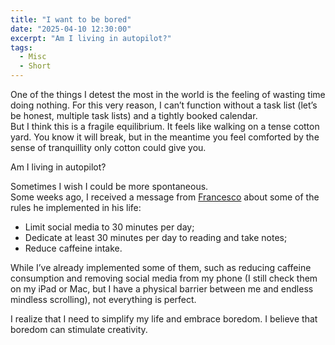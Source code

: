 ```yaml
---
title: "I want to be bored"
date: "2025-04-10 12:30:00"
excerpt: "Am I living in autopilot?"
tags:
  - Misc
  - Short
---
```


One of the things I detest the most in the world is the feeling of wasting time
doing nothing. For this very reason, I can’t function without a task list
(let’s be honest, multiple task lists) and a tightly booked calendar.  
But I think this is a fragile equilibrium. It feels like walking on a tense
cotton yard. You know it will break, but in the meantime you feel comforted by
the sense of tranquillity only cotton could give you.

Am I living in autopilot?

Sometimes I wish I could be more spontaneous.  
Some weeks ago, I received a
message from [Francesco](https://nomnp.com) about some of the rules he
implemented in his life:

- Limit social media to 30 minutes per day;
- Dedicate at least 30 minutes per day to reading and take notes;
- Reduce caffeine intake.

While I’ve already implemented some of them, such as reducing caffeine
consumption and removing social media from my phone (I still check them on my
iPad or Mac, but I have a physical barrier between me and endless mindless
scrolling), not everything is perfect.

I realize that I need to simplify my life and embrace boredom. I believe that
boredom can stimulate creativity.
